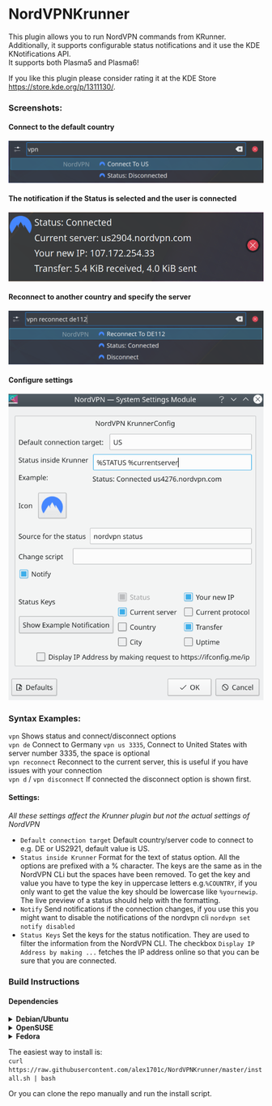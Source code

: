 # NordVPNKrunner 

This plugin allows you to run NordVPN commands from KRunner.
Additionally, it supports configurable status notifications and it use the 
KDE KNotifications API.  
It supports both Plasma5 and Plasma6!

If you like this plugin please consider rating it at the KDE Store https://store.kde.org/p/1311130/.  

### Screenshots:
#### Connect to the default country
![Connect to default country](https://raw.githubusercontent.com/alex1701c/Screenshots/master/NordVPNKrunner/connect_default.png)
#### The notification if the Status is selected and the user is connected
![Notification if Status: Connected is selected](https://raw.githubusercontent.com/alex1701c/Screenshots/master/NordVPNKrunner/connected_notification.png)
#### Reconnect to another country and specify the server
![Reconnect to other county with specific server](https://raw.githubusercontent.com/alex1701c/Screenshots/master/NordVPNKrunner/reconnect_other_country_with_server.png)
#### Configure settings
![Configure settings in GUI](https://raw.githubusercontent.com/alex1701c/Screenshots/master/NordVPNKrunner/formatting_example.png)

### Syntax Examples:

`vpn` Shows status and connect/disconnect options  
`vpn de` Connect to Germany
`vpn us 3335`, Connect to United States with server number 3335, the space is optional  
`vpn reconnect` Reconnect to the current server, this is useful if you have issues with your connection  
`vpn d` / `vpn disconnect` If connected the disconnect option is shown first.  

#### Settings:

*All these settings affect the Krunner plugin but not the actual settings of NordVPN*

* `Default connection target` Default country/server code to connect to e.g. DE or US2921, default value is US.
* `Status inside Krunner` Format for the text of status option. All the options are prefixed with a % character.
The keys are the same as in the NordVPN CLi but the spaces have been removed. To get the key and value you have to type the key in uppercase letters e.g.`%COUNTRY`,
if you only want to get the value the key should be lowercase like `%yournewip`. The live preview of a status should help with the formatting.
* `Notify` Send notifications if the connection changes, if you use this you might want to disable the notifications
of the nordvpn cli `nordvpn set notify disabled`
* `Status Keys` Set the keys for the status notification. They are used to filter the information from the NordVPN CLI.
The checkbox `Display IP Address by making ...` fetches the IP address online so that you can be sure that you are connected.  

### Build Instructions

#### Dependencies 

<details>
<summary><b>Debian/Ubuntu</b></summary>

Plasma5:  
```bash install-ubuntu-plasma5
sudo apt install git cmake extra-cmake-modules build-essential gettext libkf5runner-dev libkf5i18n-dev libkf5kcmutils-dev libkf5notifications-dev qtdeclarative5-dev libkf5dbusaddons-bin
```
Plasma6:  
```bash install-ubuntu-plasma6
sudo apt install git cmake extra-cmake-modules build-essential gettext libkf6runner-dev libkf6i18n-dev libkf6kcmutils-dev libkf6notifications-dev kf6-kdbusaddons
```

</details>

<details>
<summary><b>OpenSUSE</b></summary>

Plasma5:  
```bash install-opensuse-plasma5
sudo zypper install git cmake gettext-tools libQt5Network-devel extra-cmake-modules ki18n-devel krunner-devel kcmutils-devel knotifications-devel kdbusaddons-tools
```
Plasma6:  
```bash install-opensuse-plasma6
sudo zypper install git cmake gettext-tools qt6-network-devel kf6-extra-cmake-modules kf6-ki18n-devel kf6-krunner-devel kf6-kcmutils-devel kf6-knotifications-devel kf6-kdbusaddons-tools
```

</details>

<details>
<summary><b>Fedora</b></summary>

Plasma5:  
```bash install-fedora-plasma5
sudo dnf install git cmake gettext extra-cmake-modules kf5-ki18n-devel kf5-krunner-devel kf5-kcmutils-devel kf5-knotifications-devel
```
Plasma6:  
```bash install-fedora-plasma6
sudo dnf install git cmake gettext extra-cmake-modules kf6-ki18n-devel kf6-krunner-devel kf6-kcmutils-devel kf6-knotifications-devel
```

</details>

The easiest way to install is:  
`curl https://raw.githubusercontent.com/alex1701c/NordVPNKrunner/master/install.sh | bash`  

Or you can clone the repo manually and run the install script.
